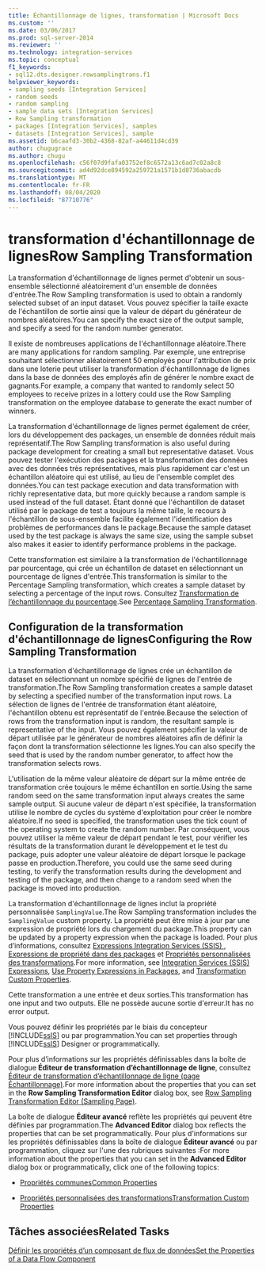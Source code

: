 ```yaml
---
title: Échantillonnage de lignes, transformation | Microsoft Docs
ms.custom: ''
ms.date: 03/06/2017
ms.prod: sql-server-2014
ms.reviewer: ''
ms.technology: integration-services
ms.topic: conceptual
f1_keywords:
- sql12.dts.designer.rowsamplingtrans.f1
helpviewer_keywords:
- sampling seeds [Integration Services]
- random seeds
- random sampling
- sample data sets [Integration Services]
- Row Sampling transformation
- packages [Integration Services], samples
- datasets [Integration Services], sample
ms.assetid: b6caafd3-30b2-4368-82af-a44611d4cd39
author: chugugrace
ms.author: chugu
ms.openlocfilehash: c56f07d9fafa03752ef8c6572a13c6ad7c02a8c8
ms.sourcegitcommit: ad4d92dce894592a259721a1571b1d8736abacdb
ms.translationtype: MT
ms.contentlocale: fr-FR
ms.lasthandoff: 08/04/2020
ms.locfileid: "87710776"
---
```

# <a name="row-sampling-transformation"></a><span data-ttu-id="4213f-102">transformation d'échantillonnage de lignes</span><span class="sxs-lookup"><span data-stu-id="4213f-102">Row Sampling Transformation</span></span>
  <span data-ttu-id="4213f-103">La transformation d'échantillonnage de lignes permet d'obtenir un sous-ensemble sélectionné aléatoirement d'un ensemble de données d'entrée.</span><span class="sxs-lookup"><span data-stu-id="4213f-103">The Row Sampling transformation is used to obtain a randomly selected subset of an input dataset.</span></span> <span data-ttu-id="4213f-104">Vous pouvez spécifier la taille exacte de l'échantillon de sortie ainsi que la valeur de départ du générateur de nombres aléatoires.</span><span class="sxs-lookup"><span data-stu-id="4213f-104">You can specify the exact size of the output sample, and specify a seed for the random number generator.</span></span>  
  
 <span data-ttu-id="4213f-105">Il existe de nombreuses applications de l'échantillonnage aléatoire.</span><span class="sxs-lookup"><span data-stu-id="4213f-105">There are many applications for random sampling.</span></span> <span data-ttu-id="4213f-106">Par exemple, une entreprise souhaitant sélectionner aléatoirement 50 employés pour l'attribution de prix dans une loterie peut utiliser la transformation d'échantillonnage de lignes dans la base de données des employés afin de générer le nombre exact de gagnants.</span><span class="sxs-lookup"><span data-stu-id="4213f-106">For example, a company that wanted to randomly select 50 employees to receive prizes in a lottery could use the Row Sampling transformation on the employee database to generate the exact number of winners.</span></span>  
  
 <span data-ttu-id="4213f-107">La transformation d'échantillonnage de lignes permet également de créer, lors du développement des packages, un ensemble de données réduit mais représentatif.</span><span class="sxs-lookup"><span data-stu-id="4213f-107">The Row Sampling transformation is also useful during package development for creating a small but representative dataset.</span></span> <span data-ttu-id="4213f-108">Vous pouvez tester l'exécution des packages et la transformation des données avec des données très représentatives, mais plus rapidement car c'est un échantillon aléatoire qui est utilisé, au lieu de l'ensemble complet des données.</span><span class="sxs-lookup"><span data-stu-id="4213f-108">You can test package execution and data transformation with richly representative data, but more quickly because a random sample is used instead of the full dataset.</span></span> <span data-ttu-id="4213f-109">Étant donné que l'échantillon de dataset utilisé par le package de test a toujours la même taille, le recours à l'échantillon de sous-ensemble facilite également l'identification des problèmes de performances dans le package.</span><span class="sxs-lookup"><span data-stu-id="4213f-109">Because the sample dataset used by the test package is always the same size, using the sample subset also makes it easier to identify performance problems in the package.</span></span>  
  
 <span data-ttu-id="4213f-110">Cette transformation est similaire à la transformation de l'échantillonnage par pourcentage, qui crée un échantillon de dataset en sélectionnant un pourcentage de lignes d'entrée.</span><span class="sxs-lookup"><span data-stu-id="4213f-110">This transformation is similar to the Percentage Sampling transformation, which creates a sample dataset by selecting a percentage of the input rows.</span></span> <span data-ttu-id="4213f-111">Consultez [Transformation de l’échantillonnage du pourcentage](percentage-sampling-transformation.md).</span><span class="sxs-lookup"><span data-stu-id="4213f-111">See [Percentage Sampling Transformation](percentage-sampling-transformation.md).</span></span>  
  
## <a name="configuring-the-row-sampling-transformation"></a><span data-ttu-id="4213f-112">Configuration de la transformation d'échantillonnage de lignes</span><span class="sxs-lookup"><span data-stu-id="4213f-112">Configuring the Row Sampling Transformation</span></span>  
 <span data-ttu-id="4213f-113">La transformation d'échantillonnage de lignes crée un échantillon de dataset en sélectionnant un nombre spécifié de lignes de l'entrée de transformation.</span><span class="sxs-lookup"><span data-stu-id="4213f-113">The Row Sampling transformation creates a sample dataset by selecting a specified number of the transformation input rows.</span></span> <span data-ttu-id="4213f-114">La sélection de lignes de l'entrée de transformation étant aléatoire, l'échantillon obtenu est représentatif de l'entrée.</span><span class="sxs-lookup"><span data-stu-id="4213f-114">Because the selection of rows from the transformation input is random, the resultant sample is representative of the input.</span></span> <span data-ttu-id="4213f-115">Vous pouvez également spécifier la valeur de départ utilisée par le générateur de nombres aléatoires afin de définir la façon dont la transformation sélectionne les lignes.</span><span class="sxs-lookup"><span data-stu-id="4213f-115">You can also specify the seed that is used by the random number generator, to affect how the transformation selects rows.</span></span>  
  
 <span data-ttu-id="4213f-116">L'utilisation de la même valeur aléatoire de départ sur la même entrée de transformation crée toujours le même échantillon en sortie.</span><span class="sxs-lookup"><span data-stu-id="4213f-116">Using the same random seed on the same transformation input always creates the same sample output.</span></span> <span data-ttu-id="4213f-117">Si aucune valeur de départ n'est spécifiée, la transformation utilise le nombre de cycles du système d'exploitation pour créer le nombre aléatoire.</span><span class="sxs-lookup"><span data-stu-id="4213f-117">If no seed is specified, the transformation uses the tick count of the operating system to create the random number.</span></span> <span data-ttu-id="4213f-118">Par conséquent, vous pouvez utiliser la même valeur de départ pendant le test, pour vérifier les résultats de la transformation durant le développement et le test du package, puis adopter une valeur aléatoire de départ lorsque le package passe en production.</span><span class="sxs-lookup"><span data-stu-id="4213f-118">Therefore, you could use the same seed during testing, to verify the transformation results during the development and testing of the package, and then change to a random seed when the package is moved into production.</span></span>  
  
 <span data-ttu-id="4213f-119">La transformation d'échantillonnage de lignes inclut la propriété personnalisée `SamplingValue`.</span><span class="sxs-lookup"><span data-stu-id="4213f-119">The Row Sampling transformation includes the `SamplingValue` custom property.</span></span> <span data-ttu-id="4213f-120">La propriété peut être mise à jour par une expression de propriété lors du chargement du package.</span><span class="sxs-lookup"><span data-stu-id="4213f-120">This property can be updated by a property expression when the package is loaded.</span></span> <span data-ttu-id="4213f-121">Pour plus d’informations, consultez [Expressions Integration Services &#40;SSIS&#41; ](../../expressions/integration-services-ssis-expressions.md), [Expressions de propriété dans des packages](../../expressions/use-property-expressions-in-packages.md) et [Propriétés personnalisées des transformations](transformation-custom-properties.md).</span><span class="sxs-lookup"><span data-stu-id="4213f-121">For more information, see [Integration Services &#40;SSIS&#41; Expressions](../../expressions/integration-services-ssis-expressions.md), [Use Property Expressions in Packages](../../expressions/use-property-expressions-in-packages.md), and [Transformation Custom Properties](transformation-custom-properties.md).</span></span>  
  
 <span data-ttu-id="4213f-122">Cette transformation a une entrée et deux sorties.</span><span class="sxs-lookup"><span data-stu-id="4213f-122">This transformation has one input and two outputs.</span></span> <span data-ttu-id="4213f-123">Elle ne possède aucune sortie d'erreur.</span><span class="sxs-lookup"><span data-stu-id="4213f-123">It has no error output.</span></span>  
  
 <span data-ttu-id="4213f-124">Vous pouvez définir les propriétés par le biais du concepteur [!INCLUDE[ssIS](../../../includes/ssis-md.md)] ou par programmation.</span><span class="sxs-lookup"><span data-stu-id="4213f-124">You can set properties through [!INCLUDE[ssIS](../../../includes/ssis-md.md)] Designer or programmatically.</span></span>  
  
 <span data-ttu-id="4213f-125">Pour plus d’informations sur les propriétés définissables dans la boîte de dialogue **Éditeur de transformation d’échantillonnage de ligne**, consultez [Éditeur de transformation d’échantillonnage de ligne &#40;page Échantillonnage&#41;](../../row-sampling-transformation-editor-sampling-page.md).</span><span class="sxs-lookup"><span data-stu-id="4213f-125">For more information about the properties that you can set in the **Row Sampling Transformation Editor** dialog box, see [Row Sampling Transformation Editor &#40;Sampling Page&#41;](../../row-sampling-transformation-editor-sampling-page.md).</span></span>  
  
 <span data-ttu-id="4213f-126">La boîte de dialogue **Éditeur avancé** reflète les propriétés qui peuvent être définies par programmation.</span><span class="sxs-lookup"><span data-stu-id="4213f-126">The **Advanced Editor** dialog box reflects the properties that can be set programmatically.</span></span> <span data-ttu-id="4213f-127">Pour plus d'informations sur les propriétés définissables dans la boîte de dialogue **Éditeur avancé** ou par programmation, cliquez sur l'une des rubriques suivantes :</span><span class="sxs-lookup"><span data-stu-id="4213f-127">For more information about the properties that you can set in the **Advanced Editor** dialog box or programmatically, click one of the following topics:</span></span>  
  
-   [<span data-ttu-id="4213f-128">Propriétés communes</span><span class="sxs-lookup"><span data-stu-id="4213f-128">Common Properties</span></span>](../../common-properties.md)  
  
-   [<span data-ttu-id="4213f-129">Propriétés personnalisées des transformations</span><span class="sxs-lookup"><span data-stu-id="4213f-129">Transformation Custom Properties</span></span>](transformation-custom-properties.md)  
  
## <a name="related-tasks"></a><span data-ttu-id="4213f-130">Tâches associées</span><span class="sxs-lookup"><span data-stu-id="4213f-130">Related Tasks</span></span>  
 [<span data-ttu-id="4213f-131">Définir les propriétés d’un composant de flux de données</span><span class="sxs-lookup"><span data-stu-id="4213f-131">Set the Properties of a Data Flow Component</span></span>](../set-the-properties-of-a-data-flow-component.md)  
  
  
